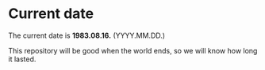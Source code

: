 # Current date

The current date is **1983.08.16.** (YYYY.MM.DD.)

This repository will be good when the world ends, so we will know how long it lasted.